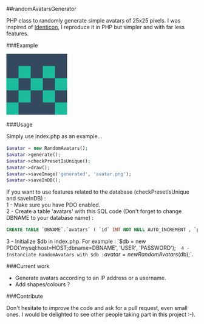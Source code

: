 ##randomAvatarsGenerator

PHP class to randomly generate simple avatars of 25x25 pixels. I was inspired of [Identicon](http://en.wikipedia.org/wiki/Identicon), I reproduce it in PHP but simpler and with far less features.

###Example

![Example](example.png)

###Usage

Simply use index.php as an example...

```php
$avatar = new RandomAvatars();
$avatar->generate();
$avatar->checkPresetIsUnique();
$avatar->draw();
$avatar->saveImage('generated', 'avatar.png');
$avatar->saveInDB();
```

If you want to use features related to the database (checkPresetIsUnique and saveInDB) :  
1 - Make sure you have PDO enabled.  
2 - Create a table 'avatars' with this SQL code (Don't forget to change DBNAME to your database name) :
```sql
CREATE TABLE `DBNAME`.`avatars` ( `id` INT NOT NULL AUTO_INCREMENT , `preset` VARCHAR(255) NOT NULL , `image_location` VARCHAR(255) NOT NULL , PRIMARY KEY (`id`)) ENGINE = InnoDB;
```
3 - Initialize $db in index.php. For example : `$db = new PDO('mysql:host=HOST;dbname=DBNAME', 'USER', 'PASSWORD');`  
4 - Instanciate RandomAvatars with $db : `$avatar = new RandomAvatars($db);`.

###Current work

- Generate avatars according to an IP address or a username.
- Add shapes/colours ?

###Contribute

Don't hesitate to improve the code and ask for a pull request, even small ones. I would be delighted to see other people taking part in this project :-).